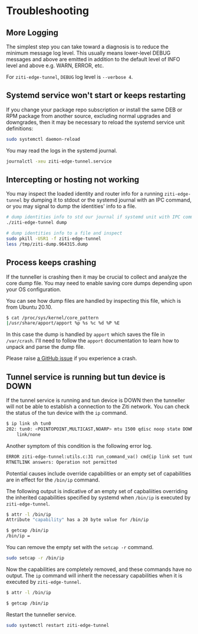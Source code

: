 
# Troubleshooting

## More Logging

The simplest step you can take toward a diagnosis is to reduce the minimum message log level. This usually means lower-level DEBUG messages and above are emitted in addition to the default level of INFO level and above e.g. WARN, ERROR, etc.

  For `ziti-edge-tunnel`, `DEBUG` log level is `--verbose 4`.

## Systemd service won't start or keeps restarting

If you change your package repo subscription or install the same DEB or RPM package from another source, excluding normal upgrades and downgrades, then it may be necessary to reload the systemd service unit definitions:

  ```bash
  sudo systemctl daemon-reload
  ```

You may read the logs in the systemd journal.

```bash
journalctl -xeu ziti-edge-tunnel.service
```

## Intercepting or hosting not working

You may inspect the loaded identity and router info for a running `ziti-edge-tunnel` by dumping it to stdout or the systemd journal with an IPC command, or you may signal to dump the identities' info to a file.

  ```bash
  # dump identities info to std our journal if systemd unit with IPC command
  ./ziti-edge-tunnel dump
  ```

  ```bash
  # dump identities info to a file and inspect
  sudo pkill -USR1 -f ziti-edge-tunnel
  less /tmp/ziti-dump.964315.dump
  ```

## Process keeps crashing

If the tunneller is crashing then it may be crucial to collect and analyze the core dump file. You may need to enable saving core dumps depending upon your OS configuration.

  You can see how dump files are handled by inspecting this file, which is from Ubuntu 20.10.

  ```bash
  $ cat /proc/sys/kernel/core_pattern
  |/usr/share/apport/apport %p %s %c %d %P %E
  ```

  In this case the dump is handled by `apport` which saves the file in `/var/crash`. I'll need to follow the `apport` documentation to learn how to unpack and parse the dump file.

Please raise [a GitHub issue](https://github.com/openziti/ziti-tunnel-sdk-c/issues/) if you experience a crash.

## Tunnel service is running but tun device is DOWN

If the tunnel service is running and tun device is DOWN then the tunneller will not be able to establish a connection to the Ziti network. You can check the status of the tun device with the `ip` command.

```bash
$ ip link sh tun0
202: tun0: <POINTOPOINT,MULTICAST,NOARP> mtu 1500 qdisc noop state DOWN mode DEFAULT group default qlen 500
    link/none 
```

Another symptom of this condition is the following error log.

```txt
ERROR ziti-edge-tunnel:utils.c:31 run_command_va() cmd{ip link set tun0 up} failed: 512/17/File exists
RTNETLINK answers: Operation not permitted
```

Potential causes include override capabilities or an empty set of capabilities are in effect for the `/bin/ip` command.

The following output is indicative of an empty set of capbaliities overriding the inherited capabilities specified by systemd when `/bin/ip` is executed by `ziti-edge-tunnel`.

```bash
$ attr -l /bin/ip
Attribute "capability" has a 20 byte value for /bin/ip

$ getcap /bin/ip
/bin/ip =
```

You can remove the empty set with the `setcap -r` command.

```bash
sudo setcap -r /bin/ip
```

Now the capabilities are completely removed, and these commands have no output. The `ip` command will inherit the necessary capabilities when it is executed by `ziti-edge-tunnel`.

```bash
$ attr -l /bin/ip

$ getcap /bin/ip
```

Restart the tunneller service.

```bash
sudo systemctl restart ziti-edge-tunnel
```
